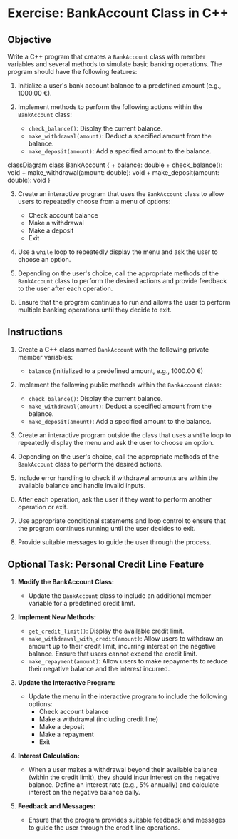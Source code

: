 # Exercise: BankAccount Class in C++

## Objective

Write a C++ program that creates a `BankAccount` class with member variables and several methods to simulate basic banking operations. The program should have the following features:

1. Initialize a user's bank account balance to a predefined amount (e.g., 1000.00 €).

2. Implement methods to perform the following actions within the `BankAccount` class:
   - `check_balance()`: Display the current balance.
   - `make_withdrawal(amount)`: Deduct a specified amount from the balance.
   - `make_deposit(amount)`: Add a specified amount to the balance.
  
classDiagram
  class BankAccount {
    + balance: double
    + check_balance(): void
    + make_withdrawal(amount: double): void
    + make_deposit(amount: double): void
  }


3. Create an interactive program that uses the `BankAccount` class to allow users to repeatedly choose from a menu of options:
   - Check account balance
   - Make a withdrawal
   - Make a deposit
   - Exit

4. Use a `while` loop to repeatedly display the menu and ask the user to choose an option.

5. Depending on the user's choice, call the appropriate methods of the `BankAccount` class to perform the desired actions and provide feedback to the user after each operation.

6. Ensure that the program continues to run and allows the user to perform multiple banking operations until they decide to exit.

## Instructions

1. Create a C++ class named `BankAccount` with the following private member variables:
   - `balance` (initialized to a predefined amount, e.g., 1000.00 €)

2. Implement the following public methods within the `BankAccount` class:
   - `check_balance()`: Display the current balance.
   - `make_withdrawal(amount)`: Deduct a specified amount from the balance.
   - `make_deposit(amount)`: Add a specified amount to the balance.

3. Create an interactive program outside the class that uses a `while` loop to repeatedly display the menu and ask the user to choose an option.

4. Depending on the user's choice, call the appropriate methods of the `BankAccount` class to perform the desired actions.

5. Include error handling to check if withdrawal amounts are within the available balance and handle invalid inputs.

6. After each operation, ask the user if they want to perform another operation or exit.

7. Use appropriate conditional statements and loop control to ensure that the program continues running until the user decides to exit.

8. Provide suitable messages to guide the user through the process.

## Optional Task: Personal Credit Line Feature

1. **Modify the BankAccount Class:**

   - Update the `BankAccount` class to include an additional member variable for a predefined credit limit.

2. **Implement New Methods:**

   - `get_credit_limit()`: Display the available credit limit.
   - `make_withdrawal_with_credit(amount)`: Allow users to withdraw an amount up to their credit limit, incurring interest on the negative balance. Ensure that users cannot exceed the credit limit.
   - `make_repayment(amount)`: Allow users to make repayments to reduce their negative balance and the interest incurred.

3. **Update the Interactive Program:**

   - Update the menu in the interactive program to include the following options:
     - Check account balance
     - Make a withdrawal (including credit line)
     - Make a deposit
     - Make a repayment
     - Exit

4. **Interest Calculation:**

   - When a user makes a withdrawal beyond their available balance (within the credit limit), they should incur interest on the negative balance. Define an interest rate (e.g., 5% annually) and calculate interest on the negative balance daily.

5. **Feedback and Messages:**

   - Ensure that the program provides suitable feedback and messages to guide the user through the credit line operations.
